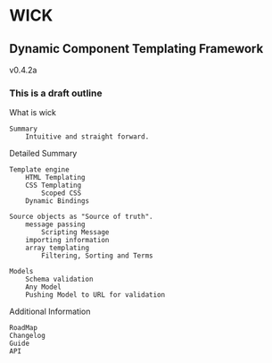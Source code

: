 # WICK
## Dynamic Component Templating Framework
v0.4.2a

### This is a draft outline

What is wick

    Summary
        Intuitive and straight forward.

Detailed Summary
    
    Template engine
        HTML Templating
        CSS Templating
            Scoped CSS
        Dynamic Bindings

    Source objects as "Source of truth".
        message passing
            Scripting Message
        importing information
        array templating
            Filtering, Sorting and Terms

    Models
        Schema validation
        Any Model
        Pushing Model to URL for validation

Additional Information

    RoadMap
    Changelog
    Guide
    API




